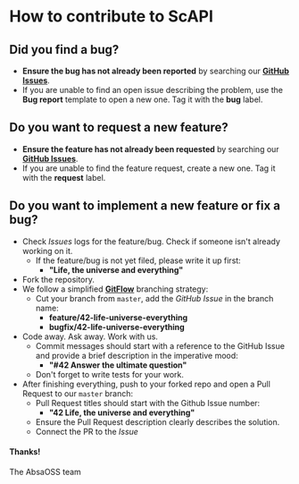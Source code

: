 # How to contribute to ScAPI

## **Did you find a bug?**

* **Ensure the bug has not already been reported** by searching our **[GitHub Issues](https://github.com/AbsaOSS/ScAPI/issues)**.
* If you are unable to find an open issue describing the problem, use the **Bug report** template to open a new one. Tag it with the **bug** label.

## **Do you want to request a new feature?**

* **Ensure the feature has not already been requested** by searching our **[GitHub Issues](https://github.com/AbsaOSS/ScAPI/issues)**.
* If you are unable to find the feature request, create a new one. Tag it with the **request** label.

## **Do you want to implement a new feature or fix a bug?**

* Check _Issues_ logs for the feature/bug. Check if someone isn't already working on it.
  * If the feature/bug is not yet filed, please write it up first:
    * **"Life, the universe and everything"**
* Fork the repository.
* We follow a simplified [**GitFlow**](https://nvie.com/posts/a-successful-git-branching-model/) branching strategy:
  * Cut your branch from `master`, add the _GitHub Issue_ in the branch name:
    * **feature/42-life-universe-everything**
    * **bugfix/42-life-universe-everything**
* Code away. Ask away. Work with us.
  * Commit messages should start with a reference to the GitHub Issue and provide a brief description in the imperative mood:
    * **"#42 Answer the ultimate question"**
  * Don't forget to write tests for your work.
* After finishing everything, push to your forked repo and open a Pull Request to our `master` branch:
  * Pull Request titles should start with the Github Issue number:
    * **"42 Life, the universe and everything"**
  * Ensure the Pull Request description clearly describes the solution.
  * Connect the PR to the _Issue_

#### Thanks!

The AbsaOSS team
